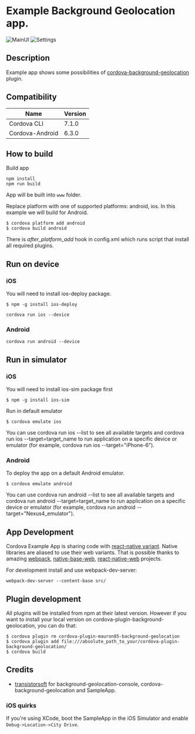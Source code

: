 Example Background Geolocation app.
=============================================

![MainUI](/appui.png)
![Settings](/settings.png)

## Description

Example app shows some possibilities of [cordova-background-geolocation](https://github.com/mauron85/cordova-plugin-background-geolocation) plugin.

## Compatibility

| Name                       | Version |
|----------------------------|---------|
| Cordova CLI                | 7.1.0   |
| Cordova-Android            | 6.3.0   |

## How to build

Build app

```
npm install
npm run build
```

App will be built into `www` folder.


Replace platform with one of supported platforms: android, ios. In this example we will build for Android.

```
$ cordova platform add android
$ cordova build android
```

There is *after_platform_add* hook in config.xml which runs script that install all required plugins.

## Run on device

### iOS
You will need to install ios-deploy package.

```
$ npm -g install ios-deploy
```

```
cordova run ios --device
```

### Android
```
cordova run android --device
```

## Run in simulator

### iOS
You will need to install ios-sim package first
```
$ npm -g install ios-sim
```

Run in default emulator
```
$ cordova emulate ios
```

You can use cordova run ios --list to see all available targets and cordova run ios --target=target_name to run application on a specific device or emulator (for example, cordova run ios --target="iPhone-6").


### Android
To deploy the app on a default Android emulator.

```
$ cordova emulate android
```

You can use cordova run android --list to see all available targets and cordova run android --target=target_name to run application on a specific device or emulator (for example, cordova run android --target="Nexus4_emulator").

## App Development

Cordova Example App is sharing code with [react-native variant](https://github.com/mauron85/react-native-background-geolocation-example). Native libraries are aliased to use their web variants.
That is possible thanks to amazing [webpack](https://webpack.github.io/), [native-base-web](https://github.com/Chion82/native-base-web), [react-native-web](https://github.com/necolas/react-native-web) projects.


For development install and use webpack-dev-server:

```
webpack-dev-server --content-base src/
```

## Plugin development

All plugins will be installed from npm at their latest version. However if you want to install your local version on cordova-plugin-background-geolocation, you can do that:

```
$ cordova plugin rm cordova-plugin-mauron85-background-geolocation
$ cordova plugin add file:///absolute_path_to_your/cordova-plugin-background-geolocation/
$ cordova build
```

## Credits

* [transistorsoft](https://github.com/transistorsoft) for background-geolocation-console, cordova-background-geolocation and SampleApp.

### iOS quirks

If you're using XCode, boot the SampleApp in the iOS Simulator and enable ```Debug->Location->City Drive```.
